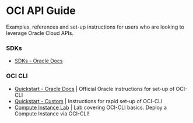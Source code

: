 # OCI API Guide
Examples, references and set-up instructions for users who are looking to leverage Oracle Cloud APIs.

### SDKs

- [SDKs - Oracle Docs](https://docs.oracle.com/en-us/iaas/Content/API/Concepts/sdks.htm)

### OCI CLI

- [Quickstart - Oracle Docs](https://docs.oracle.com/en-us/iaas/Content/API/SDKDocs/cliinstall.htm#Quickstart) | Official Oracle instructions for set-up of OCI-CLI
- [Quickstart - Custom](./oci-cli/setup-instructions.md) | Instructions for rapid set-up of OCI-CLI
- [Compute Instance Lab](./oci-cli/compute-lab.md) | Lab covering OCI-CLI basics. Deploy a Compute Instance via OCI-CLI!